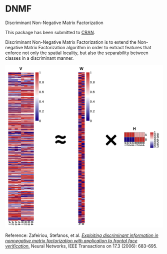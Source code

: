 # DNMF
Discriminant Non-Negative Matrix Factorization

This package has been submitted to [CRAN](http://cran.r-project.org/web/packages/DNMF).

Discriminant Non-Negative Matrix Factorization is to extend the Non-negative Matrix Factorization algorithm in order to extract features that enforce not only the spatial locality, but also the separability between classes in a discriminant manner.

![Type 1 motiflogo](figure/DNMF.png)

Reference: 
Zafeiriou, Stefanos, et al. [*Exploiting discriminant information in nonnegative matrix factorization with application to frontal face verification.*](http://www.ncbi.nlm.nih.gov/pubmed/16722172) Neural Networks, IEEE Transactions on 17.3 (2006): 683-695.

